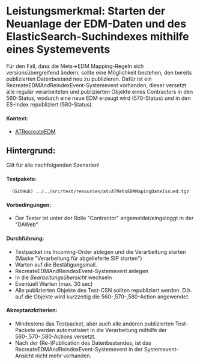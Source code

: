 # Leistungsmerkmal: Starten der Neuanlage der EDM-Daten und des ElasticSearch-Suchindexes mithilfe eines Systemevents


Für den Fall, dass die Mets->EDM Mapping-Regeln sich versionsübergreifend ändern, sollte eine Möglichkeit bestehen, den bereits publizierten Datenbestand neu zu publizieren. 
Dafür ist ein RecreateEDMAndReindexEvent-Systemevent vorhanden, dieser versetzt alle regulär verarbeiteten und publizierten Objekte eines Contractors in den 560-Status, 
wodurch eine neue EDM erzeugt wird (570-Status) und in den ES-Index republiziert (580-Status).  

#### Kontext:

* [ATRecreateEDM](../../test/java/de/uzk/hki/da/at/ATRecreateEDM.java)

## Hintergrund:

Gilt für alle nachfolgenden Szenarien!

#### Testpakete:

```
  (GitHub) ../../src/test/resources/at/ATMetsEDMMapingDateIssued.tgz
```

#### Vorbedingungen:

* Der Tester ist unter der Rolle "Contractor" angemeldet/eingeloggt in der "DAWeb"

#### Durchführung:

* Testpacket ins Incoming-Order ablegen und die Verarbeitung starten (Maske "Verarbeitung für abgelieferte SIP starten")
* Warten auf die Bestätigungsmail.
* RecreateEDMAndReindexEvent-Systemevent anlegen
* In die *Bearbeitungsübersicht* wechseln
* Eventuell Warten (max. 30 sec)
* Alle publizierten Objekte des Test-CSN sollten republiziert werden. D.h. auf die Objekte wird kurzzeitig die 560-,570-,580-Action angewendet.

#### Akzeptanzkriterien:
* Mindestens das Testpacket, aber auch alle anderen publizierten Test-Packete werden automatisiert in die Verarbeitung mithilfe der 560-,570-,580-Actions versetzt.
* Nach der (Re-)Publication des Datenbestandes, ist das RecreateEDMAndReindexEvent-Systemevent in der Systemevent-Ansicht nicht mehr vorhanden.
